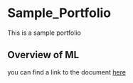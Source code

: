 # Sample_Portfolio
This is a sample portfolio

## Overview of ML
you can find a link to the document [here](https://github.com/Draco1301/Sample_Portfolio/blob/main/Overview%20of%20ML.pdf)
